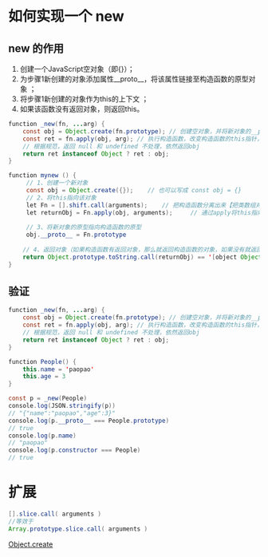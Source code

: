# 如何实现一个 new
## new 的作用
1. 创建一个JavaScript空对象（即{}）；
2. 为步骤1新创建的对象添加属性__proto__，将该属性链接至构造函数的原型对象 ；
3. 将步骤1新创建的对象作为this的上下文 ；
4. 如果该函数没有返回对象，则返回this。

``` Java
function _new(fn, ...arg) {
    const obj = Object.create(fn.prototype); // 创建空对象，并将新对象的__proto__属性指向构造函数的prototype
    const ret = fn.apply(obj, arg); // 执行构造函数，改变构造函数的this指针，指向新创建的对象（新对象也就有了构造函数的所有属性）
    // 根据规范，返回 null 和 undefined 不处理，依然返回obj
    return ret instanceof Object ? ret : obj;
}

function mynew () {
     // 1、创建一个新对象
     const obj = Object.create({});    // 也可以写成 const obj = {}
     // 2、将this指向该对象
     let Fn = [].shift.call(arguments);    // 把构造函数分离出来【把类数组对象转为数组对象，删除并拿到arguments的第一项】
     let returnObj = Fn.apply(obj, arguments);     // 通过apply将this指向由Fn变为obj
     
     // 3、将新对象的原型指向构造函数的原型
     obj.__proto__ = Fn.prototype
     
    // 4、返回对象（如果构造函数有返回对象，那么就返回构造函数的对象，如果没有就返回新对象）
    return Object.prototype.toString.call(returnObj) == '[object Object]' ? returnObj : obj;
}
```

## 验证
``` Java 
function _new(fn, ...arg) {
    const obj = Object.create(fn.prototype); // 创建空对象，并将新对象的__proto__属性指向构造函数的prototype
    const ret = fn.apply(obj, arg); // 执行构造函数，改变构造函数的this指针，指向新创建的对象（新对象也就有了构造函数的所有属性）
    // 根据规范，返回 null 和 undefined 不处理，依然返回obj
    return ret instanceof Object ? ret : obj;
}

function People() {
    this.name = 'paopao'
    this.age = 3
}

const p = _new(People)
console.log(JSON.stringify(p))
// "{"name":"paopao","age":3}"
console.log(p.__proto__ === People.prototype)
// true
console.log(p.name)
// "paopao"
console.log(p.constructor === People)
// true
```

# 扩展
``` Java
[].slice.call( arguments )
//等效于
Array.prototype.slice.call( arguments )
```
[Object.create](https://developer.mozilla.org/zh-CN/docs/Web/JavaScript/Reference/Global_Objects/Object/create)